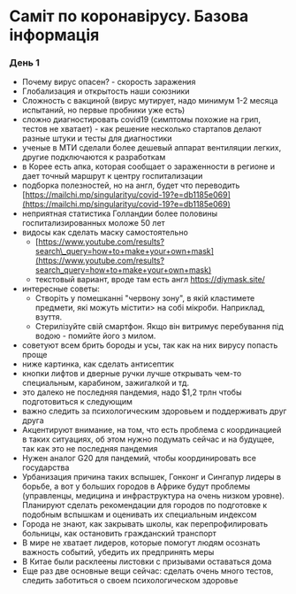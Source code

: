 # Саміт по коронавірусу. Базова інформація

### День 1

*  Почему вирус опасен? - скорость заражения
*  Глобализация и открытость наши союзники
* Сложность с вакциной \(вирус мутирует, надо минимум 1-2 месяца испытаний, но первые пробники уже есть\)
* сложно диагностировать covid19 \(симптомы похожие на грип, тестов не хватает\) - как решение несколько стартапов делают разные штуки и тесты для диагностики
* ученые в МТИ сделали более дешевый аппарат вентиляции легких, другие подключаются к разработкам
* в Корее есть апка, которая сообщает о зараженности в регионе и дает точный маршрут к центру госпитализации
* подборка полезностей, но на англ, будет что переводить [https://mailchi.mp/singularityu/covid-19?e=db1185e069](https://mailchi.mp/singularityu/covid-19?e=db1185e069)
* неприятная статистика Голландии более половины госпитализированных моложе 50 лет
* видосы как сделать маску самостоятельно
  * [https://www.youtube.com/results?search\_query=how+to+make+your+own+mask](https://www.youtube.com/results?search_query=how+to+make+your+own+mask)
  * текстовый вариант, вроде там есть англ [https://diymask.site/ ](https://diymask.site/%20)
* интересные советы: 
  * Створіть у помешканні "червону зону", в якій кластимете предмети, які можуть містити&gt; на собі мікроби. Наприклад, взуття. 
  * Стерилізуйте свій смартфон. Якщо він витримує перебування під водою - помийте його з милом.
* советуют всем брить бороды и усы, так как на них вирусу попасть проще
* ниже картинка, как сделать антисептик
* кнопки лифтов и дверные ручки лучше открывать чем-то специальным, карабином, зажигалкой и тд.
* это далеко не последняя пандемия, надо $1,2 трлн чтобы подготовиться к следующим
* важно следить за психологическим здоровьем и поддерживать друг друга
* Акцентируют внимание, на том, что есть проблема с координацией в таких ситуациях, об этом нужно подумать сейчас и на будущее, так как это не последняя пандемия
* Нужен аналог G20 для пандемий, чтобы координировать все государства
* Урбанизация причина таких вспышек, Гонконг и Сингапур лидеры в борьбе, а вот у больших городов в Африке будут проблемы \(управленцы, медицина и инфраструктура на очень низком уровне\). Планируют сделать рекомендации для городов по подготовке к подобным вспышкам и оценивать их специальным индексом
* Города не знают, как закрывать школы, как перепрофилировать больницы, как остановить гражданский транспорт
* В мире не хватает лидеров, которые помогут людям осознать важность событий, убедить их предпринять меры
* В Китае были расклеены листовки с призывами оставаться дома
* Еще раз две основные вещи сейчас: сделать очень много тестов, следить заботиться о своем психологическом здоровье

